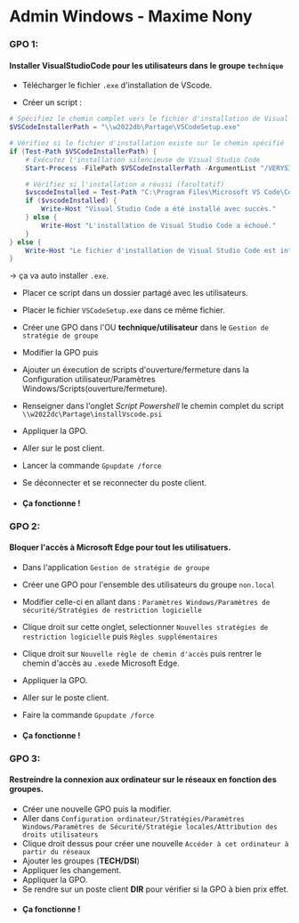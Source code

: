 # Admin Windows - Maxime Nony

### GPO 1: 

#### Installer VisualStudioCode pour les utilisateurs dans le groupe `technique`

- Télécharger le fichier `.exe` d'installation de VScode. 

- Créer un script : 
``` ps1
# Spécifiez le chemin complet vers le fichier d'installation de Visual Studio Code (VSCodeSetup.exe)
$VSCodeInstallerPath = "\\w2022db\Partage\VSCodeSetup.exe"

# Vérifiez si le fichier d'installation existe sur le chemin spécifié
if (Test-Path $VSCodeInstallerPath) {
    # Exécutez l'installation silencieuse de Visual Studio Code
    Start-Process -FilePath $VSCodeInstallerPath -ArgumentList "/VERYSILENT /NORESTART" -Wait

    # Vérifiez si l'installation a réussi (facultatif)
    $vscodeInstalled = Test-Path "C:\Program Files\Microsoft VS Code\Code.exe"
    if ($vscodeInstalled) {
        Write-Host "Visual Studio Code a été installé avec succès."
    } else {
        Write-Host "L'installation de Visual Studio Code a échoué."
    }
} else {
    Write-Host "Le fichier d'installation de Visual Studio Code est introuvable. Veuillez vérifier le chemin."
}

```
-> ça va auto installer `.exe`.

- Placer ce script dans un dossier partagé avec les utilisateurs. 
- Placer le fichier `VSCodeSetup.exe` dans ce même fichier.
- Créer une GPO dans l'OU <b>technique/utilisateur</b> dans le `Gestion de stratégie de groupe`
- Modifier la GPO puis
- Ajouter un éxecution de scripts d'ouverture/fermeture dans la Configuration utilisateur/Paramètres Windows/Scripts(ouverture/fermeture). 
- Renseigner dans l'onglet <i>Script Powershell </i> le chemin complet du script ```\\w2022dc\Partage\installVscode.psi```
- Appliquer la GPO.

- Aller sur le post client.
- Lancer la commande `Gpupdate /force`
- Se déconnecter et se reconnecter du poste client. 

- #### Ça fonctionne ! 


### GPO 2: 

#### Bloquer l'accès à <b>Microsoft Edge</b> pour tout les utilisatuers.

- Dans l'application `Gestion de stratégie de groupe`
- Créer une GPO pour l'ensemble des utilisateurs du groupe `non.local`
- Modifier celle-ci en allant dans : `Paramètres Windows/Paramètres de sécurité/Stratégies de restriction logicielle`
- Clique droit sur cette onglet, selectionner `Nouvelles stratégies de restriction logicielle` puis `Règles supplémentaires`
- Clique droit sur `Nouvelle règle de chemin d'accès` puis rentrer le chemin d'accès au `.exe`de Microsoft Edge.

- Appliquer la GPO. 


- Aller sur le poste client.
- Faire la commande `Gpupdate /force`
- #### Ça fonctionne ! 


### GPO 3: 

#### Restreindre la connexion aux ordinateur sur le réseaux en fonction des groupes.

- Créer une nouvelle GPO puis la modifier. 
- Aller dans `Configuration ordinateur/Stratégies/Paramètres Windows/Paramètres de Sécurité/Stratégie locales/Attribution des droits utilisateurs`
- Clique droit dessus pour créer une nouvelle `Accéder à cet ordinateur à partir du réseaux`
- Ajouter les groupes (<b>TECH/DSI</b>)
- Appliquer les changement. 
- Appliquer la GPO.
- Se rendre sur un poste client <b>DIR</b> pour vérifier si la GPO à bien prix effet.
- #### Ça fonctionne !
